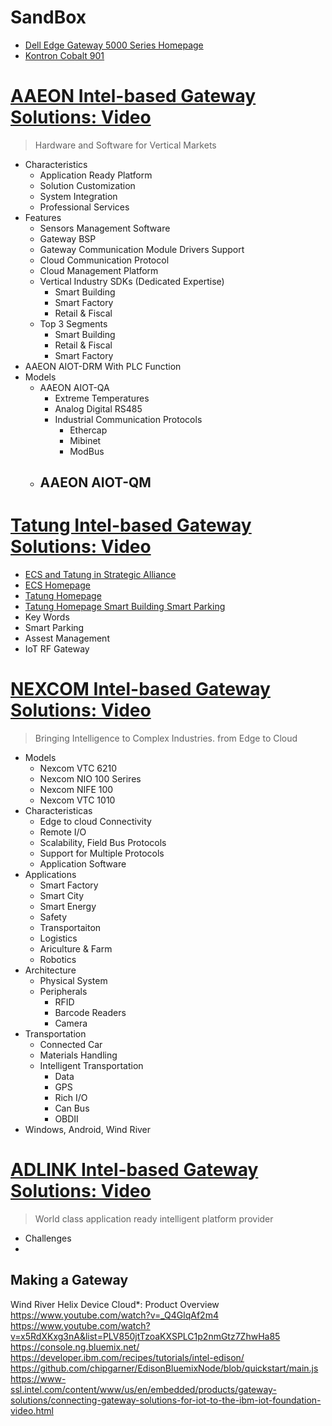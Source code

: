 
SandBox
==


- [Dell Edge Gateway 5000 Series Homepage](http://www.dell.com/learn/us/en/04/campaigns/coming-soon-dell-iot-gateway)
- [Kontron Cobalt 901](http://www.kontron.com/products/systems/defense-computers/compact-mission-computers/cobalt-901.html)

# [AAEON Intel-based Gateway Solutions: Video](https://www-ssl.intel.com/content/www/us/en/embedded/solutions/iot-gateway/tatung-iot-gateway-solutions-video.html)

> Hardware and Software for Vertical Markets

- Characteristics
  - Application Ready Platform
  - Solution Customization
  - System Integration
  - Professional Services
- Features
  - Sensors Management Software
  - Gateway BSP
  - Gateway Communication Module Drivers Support
  - Cloud Communication Protocol
  - Cloud Management Platform
  - Vertical Industry SDKs (Dedicated Expertise)
    - Smart Building
    - Smart Factory
    - Retail & Fiscal
  - Top 3 Segments
    - Smart Building
    - Retail & Fiscal
    - Smart Factory
- AAEON AIOT-DRM With PLC Function
- Models
  - AAEON AIOT-QA
    - Extreme Temperatures
    - Analog Digital RS485
    - Industrial Communication Protocols
      - Ethercap
      - Mibinet
      - ModBus
  - AAEON AIOT-QM
    - 


# [Tatung Intel-based Gateway Solutions: Video](https://www-ssl.intel.com/content/www/us/en/embedded/solutions/iot-gateway/aaeon-iot-gateway-solutions-video.html) 

- [ECS and Tatung in Strategic Alliance](http://www.digitimes.com/news/a20051007A1001.html)
- [ECS Homepage](http://www.ecs.com.tw/ecswebsite/index.aspx?MenuID=0&LanID=0)
- [Tatung Homepage](http://www.tatung.com/en/)
- [Tatung Homepage Smart Building Smart Parking](http://www.tatung.com/Solution/detail/10624)
- Key Words
 - Smart Parking
  - Assest Management
  - IoT RF Gateway

# [NEXCOM Intel-based Gateway Solutions: Video](https://www-ssl.intel.com/content/www/us/en/embedded/solutions/iot-gateway/nexcom-iot-gateway-solutions-video.html)

> Bringing Intelligence to Complex Industries. from Edge to Cloud

- Models
  - Nexcom VTC 6210
  - Nexcom NIO 100 Serires
  - Nexcom NIFE 100
  - Nexcom VTC 1010
- Characteristicas
  - Edge to cloud Connectivity
  - Remote I/O
  - Scalability, Field Bus Protocols
  - Support for Multiple Protocols
  - Application Software
- Applications
  - Smart Factory
  - Smart City
  - Smart Energy
  - Safety
  - Transportaiton
  - Logistics
  - Ariculture & Farm
  - Robotics
- Architecture
  - Physical System
  - Peripherals
    - RFID
    - Barcode Readers
    - Camera
- Transportation
  - Connected Car
  - Materials Handling
  - Intelligent Transportation
    - Data
    - GPS
    - Rich I/O
    - Can Bus
    - OBDII
- Windows, Android, Wind River

# [ADLINK Intel-based Gateway Solutions: Video](https://www-ssl.intel.com/content/www/us/en/embedded/solutions/iot-gateway/adlink-iot-gateway-solutions-video.html)

> World class application ready intelligent platform provider

- Challenges
- 

## Making a Gateway























Wind River Helix Device Cloud*: Product Overview
https://www.youtube.com/watch?v=_Q4GlqAf2m4
https://www.youtube.com/watch?v=x5RdXKxg3nA&list=PLV850jtTzoaKXSPLC1p2nmGtz7ZhwHa85
https://console.ng.bluemix.net/
https://developer.ibm.com/recipes/tutorials/intel-edison/
https://github.com/chipgarner/EdisonBluemixNode/blob/quickstart/main.js
https://www-ssl.intel.com/content/www/us/en/embedded/products/gateway-solutions/connecting-gateway-solutions-for-iot-to-the-ibm-iot-foundation-video.html


